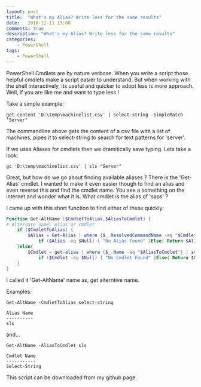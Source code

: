```yaml
---
layout: post
title:  "What's my Alias? Write less for the same results"
date:   2016-12-11 13:00
comments: true
description: "What's my Alias? Write less for the same results"
categories: 
    - PowerShell
tags: 
    - PowerShell
---
```


PowerShell Cmdlets are by nature verbose. When you write a script those helpful cmdlets make a script easier to understand.
But when working with the shell interactively, its useful and quicker to adopt less is more approach. Well, if you are like me
and want to type less !

Take a simple example:
```
get-content 'D:\temp\machinelist.csv' | select-string -SimpleMatch "Server"
```
The commandline above gets the content of a csv file with a list of machines, pipes it to select-string to search for text patterns
for 'server'. 

If we uses Aliases for cmdlets then we dramitically save typing. Lets take a look:
```
gc 'D:\temp\machinelist.csv' | sls "Server"
```

Great, but how do we go about finding available aliases ? There is the 'Get-Alias' cmdlet. 
I wanted to make it even easier though to find an alias and even reverse this and find the cmdlet name. You see a something on the
internet and wonder what it is. What cmdlet is the alias of 'saps' ?

I came up with this short function to find either of these quickly:

```PowerShell
Function Get-AltName ($CmdletToAlias,$AliasToCmdlet) {
# Alternate name: Alias or cmdlet         
    if ($CmdletToAlias) {
        $Alias = Get-Alias | where {$_.ResolvedCommandName -eq "$CmdletToAlias"} | select @{Name="Alias Name";Expression={$_.name}}
            if ($Alias -eq $Null) { "No Alias Found" }Else{ Return $Alias }     
    }else{       
        $Cmdlet = get-alias | where {$_.Name -eq "$AliasToCmdlet"} | select @{Name="Cmdlet Name";Expression={$_.ResolvedCommand}}
            if ($Cmdlet -eq $Null) { "No Cmdlet Found" }Else{ Return $Cmdlet }      
    }
}
```

I called it 'Get-AltName' name as, get alterntive name. 

Examples:
```
Get-AltName -CmdletToAlias select-string

Alias Name
----------
sls
```
and...
```
Get-AltName -AliasToCmdlet sls

Cmdlet Name
-----------
Select-String
```
This script can be downloaded from my github page.
[](https://github.com/Graham-Beer/Find-Alias-or-Cmdlet)








